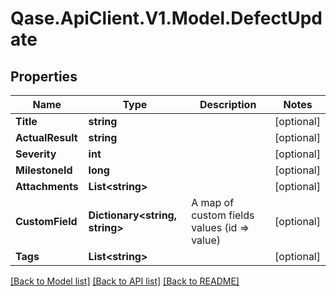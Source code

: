 # Qase.ApiClient.V1.Model.DefectUpdate

## Properties

Name | Type | Description | Notes
------------ | ------------- | ------------- | -------------
**Title** | **string** |  | [optional] 
**ActualResult** | **string** |  | [optional] 
**Severity** | **int** |  | [optional] 
**MilestoneId** | **long** |  | [optional] 
**Attachments** | **List&lt;string&gt;** |  | [optional] 
**CustomField** | **Dictionary&lt;string, string&gt;** | A map of custom fields values (id &#x3D;&gt; value) | [optional] 
**Tags** | **List&lt;string&gt;** |  | [optional] 

[[Back to Model list]](../../README.md#documentation-for-models) [[Back to API list]](../../README.md#documentation-for-api-endpoints) [[Back to README]](../../README.md)

